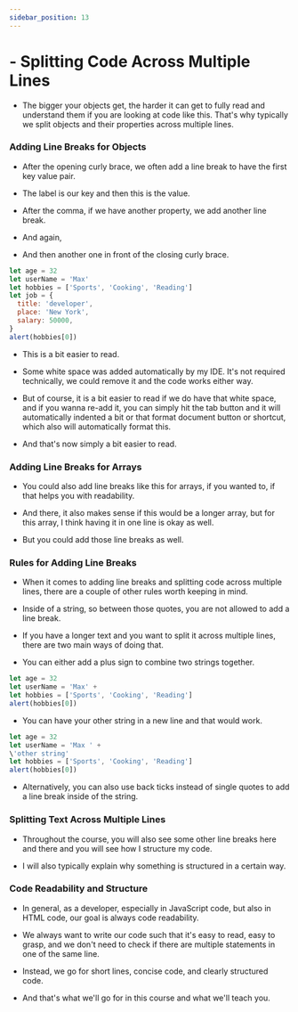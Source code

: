```yaml
---
sidebar_position: 13
---
```


# - Splitting Code Across Multiple Lines

- The bigger your objects get, the harder it can get to fully read and understand them if you are looking at code like this. That's why typically we split objects and their properties across multiple lines.

### Adding Line Breaks for Objects

- After the opening curly brace, we often add a line break to have the first key value pair.

- The label is our key and then this is the value.

- After the comma, if we have another property, we add another line break.

- And again,

- And then another one in front of the closing curly brace.

```js
let age = 32
let userName = 'Max'
let hobbies = ['Sports', 'Cooking', 'Reading']
let job = {
  title: 'developer',
  place: 'New York',
  salary: 50000,
}
alert(hobbies[0])
```

- This is a bit easier to read.

- Some white space was added automatically by my IDE. It's not required technically, we could remove it and the code works either way.

- But of course, it is a bit easier to read if we do have that white space, and if you wanna re-add it, you can simply hit the tab button and it will automatically indented a bit or that format document button or shortcut, which also will automatically format this.

- And that's now simply a bit easier to read.

### Adding Line Breaks for Arrays

- You could also add line breaks like this for arrays, if you wanted to, if that helps you with readability.

- And there, it also makes sense if this would be a longer array, but for this array, I think having it in one line is okay as well.

- But you could add those line breaks as well.

### Rules for Adding Line Breaks

- When it comes to adding line breaks and splitting code across multiple lines, there are a couple of other rules worth keeping in mind.

- Inside of a string, so between those quotes, you are not allowed to add a line break.

- If you have a longer text and you want to split it across multiple lines, there are two main ways of doing that.

- You can either add a plus sign to combine two strings together.

```js
let age = 32
let userName = 'Max' +
let hobbies = ['Sports', 'Cooking', 'Reading']
alert(hobbies[0])
```

- You can have your other string in a new line and that would work.

```js
let age = 32
let userName = 'Max ' +
\'other string'
let hobbies = ['Sports', 'Cooking', 'Reading']
alert(hobbies[0])
```

- Alternatively, you can also use back ticks instead of single quotes to add a line break inside of the string.

### Splitting Text Across Multiple Lines

- Throughout the course, you will also see some other line breaks here and there and you will see how I structure my code.

- I will also typically explain why something is structured in a certain way.

### Code Readability and Structure

- In general, as a developer, especially in JavaScript code, but also in HTML code, our goal is always code readability.

- We always want to write our code such that it's easy to read, easy to grasp, and we don't need to check if there are multiple statements in one of the same line.

- Instead, we go for short lines, concise code, and clearly structured code.

- And that's what we'll go for in this course and what we'll teach you.
